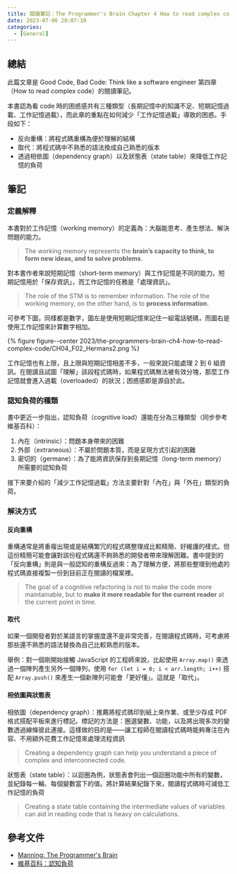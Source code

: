 ```yaml
---
title: 閱讀筆記：The Programmer's Brain Chapter 4 How to read complex code
date: 2023-07-06 20:07:10
categories:
  - [General]
---
```


## 總結

此篇文章是 Good Code, Bad Code: Think like a software engineer 第四章（How to read complex code）的閱讀筆記。

本書認為看 code 時的困惑感共有三種類型（長期記憶中的知識不足、短期記憶過載、工作記憶過載），而此章的重點在如何減少「工作記憶過載」導致的困惑。手段如下：

- 反向重構：將程式碼重構為便於理解的結構
- 取代：將程式碼中不熟悉的語法換成自己熟悉的版本
- 透過相依圖（dependency graph）以及狀態表（state table）來降低工作記憶的負荷

## 筆記

### 定義解釋

本書對於工作記憶（working memory）的定義為：大腦能思考、產生想法、解決問題的能力。

> The working memory represents the **brain’s capacity to think, to form new ideas, and to solve problems**.

對本書作者來說短期記憶（short-term memory）與工作記憶是不同的能力。短期記憶用於「保存資訊」，而工作記憶的任務是「處理資訊」。

> The role of the STM is to remember information. The role of the working memory, on the other hand, is to **process information**.

可參考下圖，同樣都是數字，圖左是使用短期記憶來記住一組電話號碼，而圖右是使用工作記憶來計算數字相加。

{% figure figure--center 2023/the-programmers-brain-ch4-how-to-read-complex-code/CH04_F02_Hermans2.png %}

工作記憶也有上限，且上限與短期記憶相差不多，一般來說只能處理 2 到 6 組資訊。在閱讀且試圖「理解」該段程式碼時，如果程式碼無法被有效分塊，那麼工作記憶就會進入過載（overloaded）的狀況；困惑感即是源自於此。

### 認知負荷的種類

書中更近一步指出，認知負荷（cognitive load）還能在分為三種類型（同步參考維基百科）：

1. 內在（intrinsic）：問題本身帶來的困難
2. 外部（extraneous）：不屬於問題本質，而是呈現方式引起的困難
3. 密切的（germane）：為了能將資訊保存到長期記憶（long-term memory）所需要的認知負荷

接下來要介紹的「減少工作記憶過載」方法主要針對「內在」與「外在」類型的負荷。

### 解決方式

#### 反向重構

重構通常是將重複出現或是結構繁冗的程式碼整理成比較精簡、好維護的樣式。但這份精簡可能會讓對該份程式碼還不夠熟悉的開發者帶來理解困難。書中提到的「反向重構」則是與一般認知的重構反過來：為了理解方便，將那些整理到他處的程式碼直接複製一份到目前正在閱讀的檔案裡。

> The goal of a cognitive refactoring is not to make the code more maintainable, but to **make it more readable for the current reader** at the current point in time.

#### 取代

如果一個開發者對於某語言的掌握度還不是非常完善，在閱讀程式碼時，可考慮將那些還不熟悉的語法替換為自己比較熟悉的版本。

舉例：對一個剛開始接觸 JavaScript 的工程師來說，比起使用 `Array.map()` 來透過一個陣列產生另外一個陣列，使用 `for (let i = 0; i < arr.length; i++)` 搭配 `Array.push()` 來產生一個新陣列可能會「更好懂」。這就是「取代」。

#### 相依圖與狀態表

相依圖（dependency graph）：推薦將程式碼印到紙上來作業、或至少存成 PDF 格式搭配平板來進行標記。標記的方法是：圈選變數、功能，以及將出現多次的變數透過線條彼此連接。這樣做的目的是——讓工程師在閱讀程式碼時能夠專注在內容、不用額外花費工作記憶來處理流程資訊

> Creating a dependency graph can help you understand a piece of complex and interconnected code.

狀態表（state table）：以迴圈為例，狀態表會列出一個迴圈功能中所有的變數，並紀錄每一輪、每個變數當下的值。將計算結果紀錄下來，閱讀程式碼時可減低工作記憶的負荷

> Creating a state table containing the intermediate values of variables can aid in reading code that is heavy on calculations.

## 參考文件

- [Manning: The Programmer's Brain](https://www.manning.com/books/the-programmers-brain)
- [維基百科：認知負荷](https://zh.wikipedia.org/zh-hant/%E8%AA%8D%E7%9F%A5%E8%B2%A0%E8%8D%B7)
